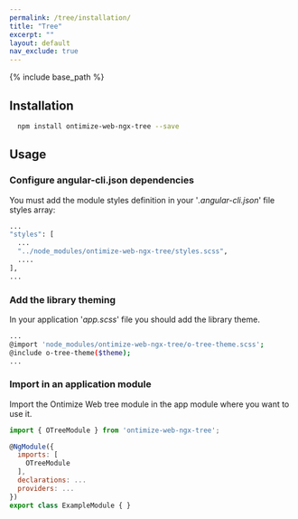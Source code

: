```yaml
---
permalink: /tree/installation/
title: "Tree"
excerpt: ""
layout: default
nav_exclude: true
---
```

{% include base_path %}

## Installation

```bash
  npm install ontimize-web-ngx-tree --save
```

## Usage

### Configure angular-cli.json dependencies

You must add the module styles definition in your '*.angular-cli.json*' file styles array:

```bash
...
"styles": [
  ...
  "../node_modules/ontimize-web-ngx-tree/styles.scss",
  ....
],
...
```

### Add the library theming
In your application '*app.scss*' file you should add the library theme.

```bash
...
@import 'node_modules/ontimize-web-ngx-tree/o-tree-theme.scss';
@include o-tree-theme($theme);
...
```

### Import in an application module

Import the Ontimize Web tree module in the app module where you want to use it.

```javascript
import { OTreeModule } from 'ontimize-web-ngx-tree';

@NgModule({
  imports: [
    OTreeModule
  ],
  declarations: ...
  providers: ...
})
export class ExampleModule { }
```
